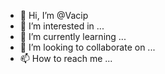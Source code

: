 - 👋 Hi, I’m @Vacip
- 👀 I’m interested in ...
- 🌱 I’m currently learning ...
- 💞️ I’m looking to collaborate on ...
- 📫 How to reach me ...

<!---
Vacip/Vacip is a ✨ special ✨ repository because its `README.md` (this file) appears on your GitHub profile.
You can click the Preview link to take a look at your changes.
--->
